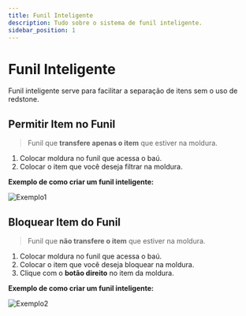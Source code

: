 ```yaml
---
title: Funil Inteligente
description: Tudo sobre o sistema de funil inteligente.
sidebar_position: 1
---
```


# Funil Inteligente

Funil inteligente serve para facilitar a separação de itens sem o uso de redstone.

## Permitir Item no Funil

> Funil que **transfere apenas o item** que estiver na moldura.

1. Colocar moldura no funil que acessa o baú.
2. Colocar o item que você deseja filtrar na moldura.

**Exemplo de como criar um funil inteligente:**

![Exemplo1](https://i.imgur.com/XqHI8oE.png "Exemplo de como criar um funil inteligente")

## Bloquear Item do Funil

> Funil que **não transfere o item** que estiver na moldura.

1. Colocar moldura no funil que acessa o baú.
2. Colocar o item que você deseja bloquear na moldura.
3. Clique com o **botão direito** no item da moldura.

**Exemplo de como criar um funil inteligente:**

![Exemplo2](https://i.imgur.com/IJfiXi4.png "Exemplo de como criar um funil inteligente")

